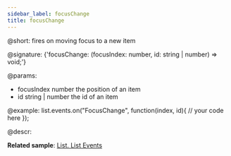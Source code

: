 ```yaml
---
sidebar_label: focusChange
title: focusChange
---          
```


@short: fires on moving focus to a new item

@signature: {'focusChange: (focusIndex: number, id: string | number) => void;'}

@params:
- focusIndex		number					the position of an item
- id		string | number			the id of an item

@example:
list.events.on("FocusChange", function(index, id){
    // your code here
});

@descr:

**Related sample**: [List. List Events](https://snippet.dhtmlx.com/iwt1yd61)
